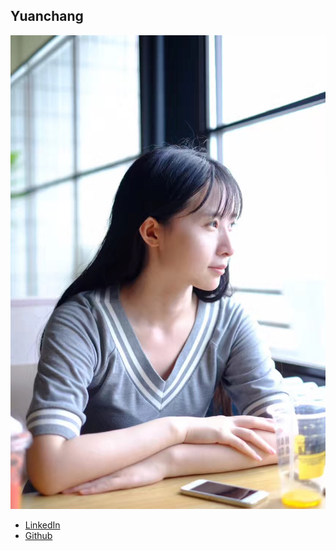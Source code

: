 Yuanchang
------------

![](photos/yuanchang.jpg)

* [LinkedIn](https://www.linkedin.com/in/Jennie-YuanChang)
* [Github](https://https://github.com/JennieYuanChang)
